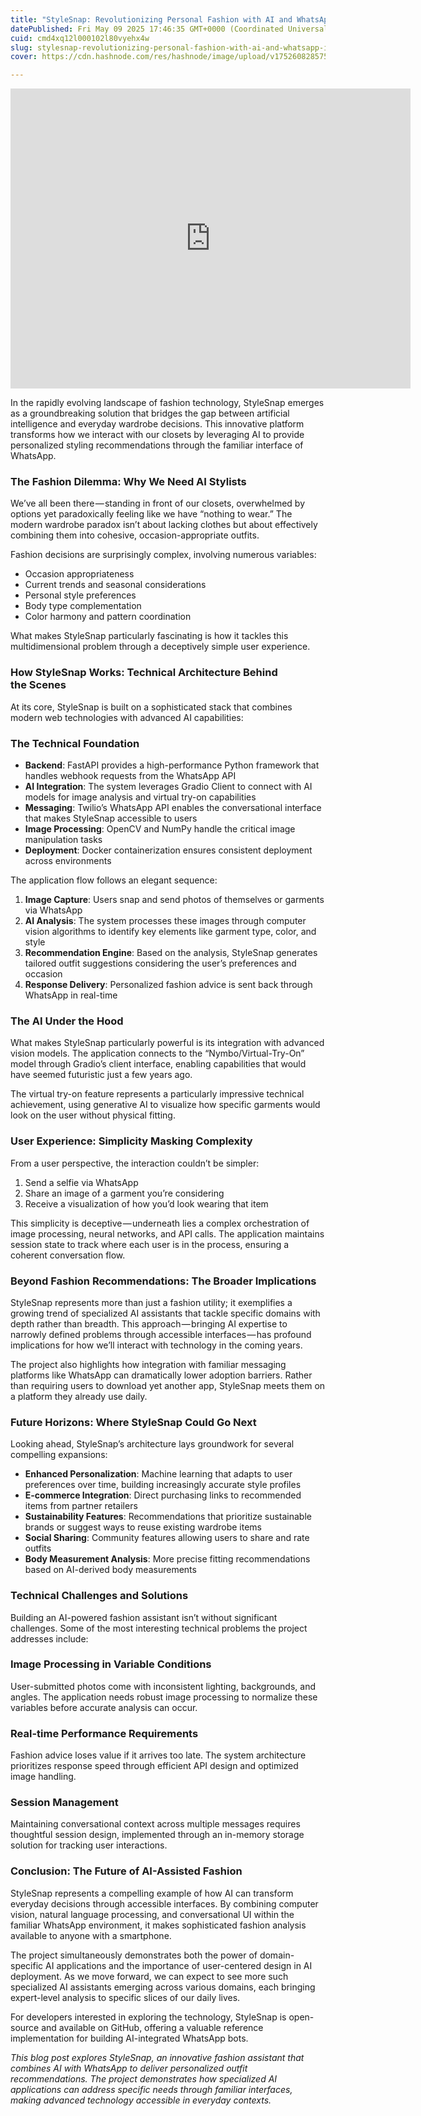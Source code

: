 ```yaml
---
title: "StyleSnap: Revolutionizing Personal Fashion with AI and WhatsApp Integration"
datePublished: Fri May 09 2025 17:46:35 GMT+0000 (Coordinated Universal Time)
cuid: cmd4xq12l000102l80vyehx4w
slug: stylesnap-revolutionizing-personal-fashion-with-ai-and-whatsapp-integration-871c9cd04e58
cover: https://cdn.hashnode.com/res/hashnode/image/upload/v1752608285759/759c8ec4-c19c-4c32-95bd-4ab189475755.png

---
```


<iframe src="https://www.youtube.com/embed/LGll3aSwN0o?feature=oembed" width="640" height="480" frameborder="0" scrolling="no"></iframe>

In the rapidly evolving landscape of fashion technology, StyleSnap emerges as a groundbreaking solution that bridges the gap between artificial intelligence and everyday wardrobe decisions. This innovative platform transforms how we interact with our closets by leveraging AI to provide personalized styling recommendations through the familiar interface of WhatsApp.

### The Fashion Dilemma: Why We Need AI Stylists

We’ve all been there — standing in front of our closets, overwhelmed by options yet paradoxically feeling like we have “nothing to wear.” The modern wardrobe paradox isn’t about lacking clothes but about effectively combining them into cohesive, occasion-appropriate outfits.

Fashion decisions are surprisingly complex, involving numerous variables:

*   Occasion appropriateness
*   Current trends and seasonal considerations
*   Personal style preferences
*   Body type complementation
*   Color harmony and pattern coordination

What makes StyleSnap particularly fascinating is how it tackles this multidimensional problem through a deceptively simple user experience.

### How StyleSnap Works: Technical Architecture Behind the Scenes

At its core, StyleSnap is built on a sophisticated stack that combines modern web technologies with advanced AI capabilities:

### The Technical Foundation

*   **Backend**: FastAPI provides a high-performance Python framework that handles webhook requests from the WhatsApp API
*   **AI Integration**: The system leverages Gradio Client to connect with AI models for image analysis and virtual try-on capabilities
*   **Messaging**: Twilio’s WhatsApp API enables the conversational interface that makes StyleSnap accessible to users
*   **Image Processing**: OpenCV and NumPy handle the critical image manipulation tasks
*   **Deployment**: Docker containerization ensures consistent deployment across environments

The application flow follows an elegant sequence:

1.  **Image Capture**: Users snap and send photos of themselves or garments via WhatsApp
2.  **AI Analysis**: The system processes these images through computer vision algorithms to identify key elements like garment type, color, and style
3.  **Recommendation Engine**: Based on the analysis, StyleSnap generates tailored outfit suggestions considering the user’s preferences and occasion
4.  **Response Delivery**: Personalized fashion advice is sent back through WhatsApp in real-time

### The AI Under the Hood

What makes StyleSnap particularly powerful is its integration with advanced vision models. The application connects to the “Nymbo/Virtual-Try-On” model through Gradio’s client interface, enabling capabilities that would have seemed futuristic just a few years ago.

The virtual try-on feature represents a particularly impressive technical achievement, using generative AI to visualize how specific garments would look on the user without physical fitting.

### User Experience: Simplicity Masking Complexity

From a user perspective, the interaction couldn’t be simpler:

1.  Send a selfie via WhatsApp
2.  Share an image of a garment you’re considering
3.  Receive a visualization of how you’d look wearing that item

This simplicity is deceptive — underneath lies a complex orchestration of image processing, neural networks, and API calls. The application maintains session state to track where each user is in the process, ensuring a coherent conversation flow.

### Beyond Fashion Recommendations: The Broader Implications

StyleSnap represents more than just a fashion utility; it exemplifies a growing trend of specialized AI assistants that tackle specific domains with depth rather than breadth. This approach — bringing AI expertise to narrowly defined problems through accessible interfaces — has profound implications for how we’ll interact with technology in the coming years.

The project also highlights how integration with familiar messaging platforms like WhatsApp can dramatically lower adoption barriers. Rather than requiring users to download yet another app, StyleSnap meets them on a platform they already use daily.

### Future Horizons: Where StyleSnap Could Go Next

Looking ahead, StyleSnap’s architecture lays groundwork for several compelling expansions:

*   **Enhanced Personalization**: Machine learning that adapts to user preferences over time, building increasingly accurate style profiles
*   **E-commerce Integration**: Direct purchasing links to recommended items from partner retailers
*   **Sustainability Features**: Recommendations that prioritize sustainable brands or suggest ways to reuse existing wardrobe items
*   **Social Sharing**: Community features allowing users to share and rate outfits
*   **Body Measurement Analysis**: More precise fitting recommendations based on AI-derived body measurements

### Technical Challenges and Solutions

Building an AI-powered fashion assistant isn’t without significant challenges. Some of the most interesting technical problems the project addresses include:

### Image Processing in Variable Conditions

User-submitted photos come with inconsistent lighting, backgrounds, and angles. The application needs robust image processing to normalize these variables before accurate analysis can occur.

### Real-time Performance Requirements

Fashion advice loses value if it arrives too late. The system architecture prioritizes response speed through efficient API design and optimized image handling.

### Session Management

Maintaining conversational context across multiple messages requires thoughtful session design, implemented through an in-memory storage solution for tracking user interactions.

### Conclusion: The Future of AI-Assisted Fashion

StyleSnap represents a compelling example of how AI can transform everyday decisions through accessible interfaces. By combining computer vision, natural language processing, and conversational UI within the familiar WhatsApp environment, it makes sophisticated fashion analysis available to anyone with a smartphone.

The project simultaneously demonstrates both the power of domain-specific AI applications and the importance of user-centered design in AI deployment. As we move forward, we can expect to see more such specialized AI assistants emerging across various domains, each bringing expert-level analysis to specific slices of our daily lives.

For developers interested in exploring the technology, StyleSnap is open-source and available on GitHub, offering a valuable reference implementation for building AI-integrated WhatsApp bots.

*This blog post explores StyleSnap, an innovative fashion assistant that combines AI with WhatsApp to deliver personalized outfit recommendations. The project demonstrates how specialized AI applications can address specific needs through familiar interfaces, making advanced technology accessible in everyday contexts.*